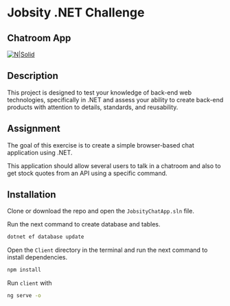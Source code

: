 # Jobsity .NET Challenge
## Chatroom App

[![N|Solid](https://raw.githubusercontent.com/json-api-dotnet/JsonApiDotnetCore/master/logo.png)](https://raw.githubusercontent.com/json-api-dotnet/JsonApiDotnetCore/master/logo.png)
## Description
This project is designed to test your knowledge of back-end web technologies, specifically in 
.NET and assess your ability to create back-end products with attention to details, standards,
and reusability.


## Assignment
The goal of this exercise is to create a simple browser-based chat application using .NET.

This application should allow several users to talk in a chatroom and also to get stock quotes
from an API using a specific command.


## Installation

Clone or download the repo and open the `JobsityChatApp.sln` file. 

Run the next command to create database and tables.
```sh
dotnet ef database update
```
Open the `Client` directory in the terminal and run the next command to install dependencies.
```sh
npm install
```
Run `client` with
```sh
ng serve -o
```